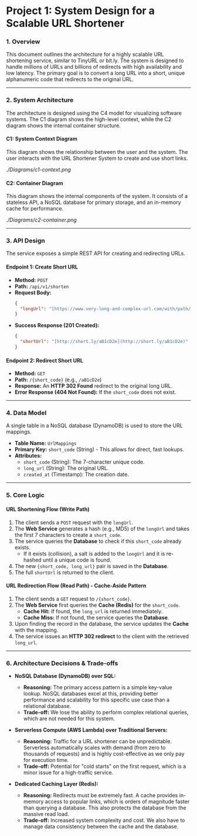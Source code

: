 # Project 1: System Design for a Scalable URL Shortener

### **1. Overview**

This document outlines the architecture for a highly scalable URL shortening service, similar to TinyURL or bit.ly. The system is designed to handle millions of URLs and billions of redirects with high availability and low latency. The primary goal is to convert a long URL into a short, unique alphanumeric code that redirects to the original URL.

---

### **2. System Architecture**

The architecture is designed using the C4 model for visualizing software systems. The C1 diagram shows the high-level context, while the C2 diagram shows the internal container structure.

#### **C1: System Context Diagram**

This diagram shows the relationship between the user and the system. The user interacts with the URL Shortener System to create and use short links.


*./Diagrams/c1-context.png*

#### **C2: Container Diagram**

This diagram shows the internal components of the system. It consists of a stateless API, a NoSQL database for primary storage, and an in-memory cache for performance.


*./Diagrams/c2-container.png*

---

### **3. API Design**

The service exposes a simple REST API for creating and redirecting URLs.

#### **Endpoint 1: Create Short URL**
* **Method:** `POST`
* **Path:** `/api/v1/shorten`
* **Request Body:**
    ```json
    {
      "longUrl": "[https://www.very-long-and-complex-url.com/with/path/and/params](https://www.very-long-and-complex-url.com/with/path/and/params)"
    }
    ```
* **Success Response (201 Created):**
    ```json
    {
      "shortUrl": "[http://short.ly/aB1cD2e](http://short.ly/aB1cD2e)"
    }
    ```

#### **Endpoint 2: Redirect Short URL**
* **Method:** `GET`
* **Path:** `/{short_code}` (e.g., `/aB1cD2e`)
* **Response:** An **HTTP 302 Found** redirect to the original long URL.
* **Error Response (404 Not Found):** If the `short_code` does not exist.

---

### **4. Data Model**

A single table in a NoSQL database (DynamoDB) is used to store the URL mappings.

* **Table Name:** `UrlMappings`
* **Primary Key:** `short_code` (String) - This allows for direct, fast lookups.
* **Attributes:**
    * `short_code` (String): The 7-character unique code.
    * `long_url` (String): The original URL.
    * `created_at` (Timestamp): The creation date.

---

### **5. Core Logic**

#### **URL Shortening Flow (Write Path)**
1.  The client sends a `POST` request with the `longUrl`.
2.  The **Web Service** generates a hash (e.g., MD5) of the `longUrl` and takes the first 7 characters to create a `short_code`.
3.  The service queries the **Database** to check if this `short_code` already exists.
    * If it exists (collision), a salt is added to the `longUrl` and it is re-hashed until a unique code is found.
4.  The new `{short_code, long_url}` pair is saved in the **Database**.
5.  The full `shortUrl` is returned to the client.

#### **URL Redirection Flow (Read Path) - Cache-Aside Pattern**
1.  The client sends a `GET` request to `/{short_code}`.
2.  The **Web Service** first queries the **Cache (Redis)** for the `short_code`.
    * **Cache Hit:** If found, the `long_url` is returned immediately.
    * **Cache Miss:** If not found, the service queries the **Database**.
3.  Upon finding the record in the database, the service updates the **Cache** with the mapping.
4.  The service issues an **HTTP 302 redirect** to the client with the retrieved `long_url`.

---

### **6. Architecture Decisions & Trade-offs**

* **NoSQL Database (DynamoDB) over SQL:**
    * **Reasoning:** The primary access pattern is a simple key-value lookup. NoSQL databases excel at this, providing better performance and scalability for this specific use case than a relational database.
    * **Trade-off:** We lose the ability to perform complex relational queries, which are not needed for this system.

* **Serverless Compute (AWS Lambda) over Traditional Servers:**
    * **Reasoning:** Traffic for a URL shortener can be unpredictable. Serverless automatically scales with demand (from zero to thousands of requests) and is highly cost-effective as we only pay for execution time.
    * **Trade-off:** Potential for "cold starts" on the first request, which is a minor issue for a high-traffic service.

* **Dedicated Caching Layer (Redis):**
    * **Reasoning:** Redirects must be extremely fast. A cache provides in-memory access to popular links, which is orders of magnitude faster than querying a database. This also protects the database from the massive read load.
    * **Trade-off:** Increased system complexity and cost. We also have to manage data consistency between the cache and the database.
